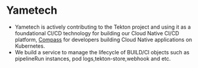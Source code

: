 # Yametech

- Yametech is actively contributing to the Tekton project and using it as a foundational CI/CD technology for building our Cloud Native CI/CD platform, [Compass](https://github.com/yametech/compass) for developers building Cloud Native applications on Kubernetes.
-  We build a service to manage the lifecycle of BUILD/CI objects such as pipelineRun instances, pod logs,tekton-store,webhook and etc. 